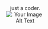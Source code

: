 <div align="center">
  <div style="display: flex; justify-content: space-between; align-items: center;">
    <div style="width: 45%;">
        <div>just a coder.</div>
    <div style="width: 45%;">
      <img src="https://user-images.githubusercontent.com/74038190/216122041-518ac897-8d92-4c6b-9b3f-ca01dcaf38ee.png" alt="Your Image Alt Text" style="max-width: 100%;">
    </div>
  </div>
</div>
